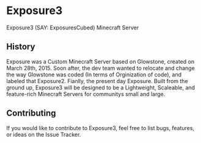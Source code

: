 # Exposure3
Exposure3 (SAY: ExposuresCubed) Minecraft Server
## History
Exposure was a Custom Minecraft Server based on Glowstone, created on March 28th, 2015.
Soon after, the dev team wanted to relocate and change the way Glowstone was coded (In terms of Orginization of code), and labeled that Exposure2.
Fianlly, the present day Exposure. Built from the ground up, Exposure3 will be designed to be a Lightweight, Scaleable, and  feature-rich Minecraft Servers for communitys small and large.
## Contributing
If you would like to contribute to Exposure3, feel free to list bugs, features, or ideas on the Issue Tracker.
